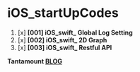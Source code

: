 # iOS_startUpCodes

1. [x] **[001] iOS_swift_ Global Log Setting**
2. [x] **[002] iOS_swift_ 2D Graph**
3. [x] **[003] iOS_swift_ Restful API**

 **Tantamount [BLOG](https://swiospot.blogspot.com/)**


